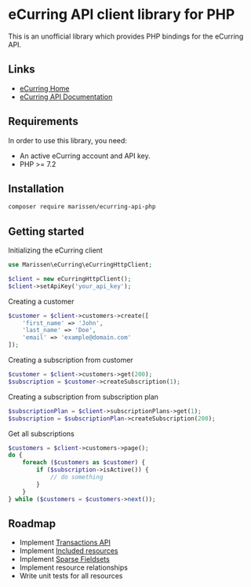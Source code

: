 # eCurring API client library for PHP

This is an unofficial library which provides PHP bindings for the eCurring API. 

## Links

- [eCurring Home](https://www.ecurring.com/)
- [eCurring API Documentation](https://docs.ecurring.com/)

## Requirements

In order to use this library, you need:
- An active eCurring account and API key.
- PHP >= 7.2

## Installation

```bash
composer require marissen/ecurring-api-php
```

## Getting started

Initializing the eCurring client

```php
use Marissen\eCurring\eCurringHttpClient;

$client = new eCurringHttpClient();
$client->setApiKey('your_api_key');
```

Creating a customer

```php
$customer = $client->customers->create([
    'first_name' => 'John',
    'last_name' => 'Doe',
    'email' => 'example@domain.com'
]);
```

Creating a subscription from customer

```php
$customer = $client->customers->get(200);
$subscription = $customer->createSubscription(1);
```

Creating a subscription from subscription plan

```php
$subscriptionPlan = $client->subscriptionPlans->get(1);
$subscription = $subscriptionPlan->createSubscription(200);
```

Get all subscriptions

```php
$customers = $client->customers->page();
do {
    foreach ($customers as $customer) {
        if ($subscription->isActive()) {
            // do something
        }
    }
} while ($customers = $customers->next());
```

## Roadmap

- Implement [Transactions API](https://docs.ecurring.com/transactions/create)
- Implement [Included resources](https://docs.ecurring.com/includes)
- Implement [Sparse Fieldsets](https://docs.ecurring.com/sparse-fieldsets)
- Implement resource relationships
- Write unit tests for all resources
